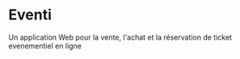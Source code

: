 # Eventi
Un application Web pour la vente, l'achat et la réservation de ticket evenementiel en ligne
